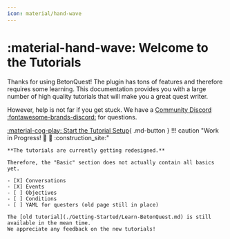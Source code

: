 ```yaml
---
icon: material/hand-wave
---
```

# :material-hand-wave: Welcome to the Tutorials
Thanks for using BetonQuest! The plugin has tons of features and therefore requires some learning.
This documentation provides you with a large number of high quality tutorials that will make you a great quest writer.

However, help is not far if you get stuck. We have a
<a href="https://discordapp.com/invite/rK6mfHq" target="_blank">Community Discord :fontawesome-brands-discord:</a> for questions.

[:material-cog-play: Start the Tutorial Setup](Getting-Started/Setup-Guide/Setting-up-a-test-server.md){ .md-button } 
!!! caution "Work in Progress! :construction: :construction_worker:  :construction_site:"

    **The tutorials are currently getting redesigned.**
    
    Therefore, the "Basic" section does not actually contain all basics yet. 
    
    - [X] Conversations
    - [X] Events
    - [ ] Objectives
    - [ ] Conditions
    - [ ] YAML for questers (old page still in place)

    The [old tutorial](./Getting-Started/Learn-BetonQuest.md) is still available in the mean time.
    We appreciate any feedback on the new tutorials!
